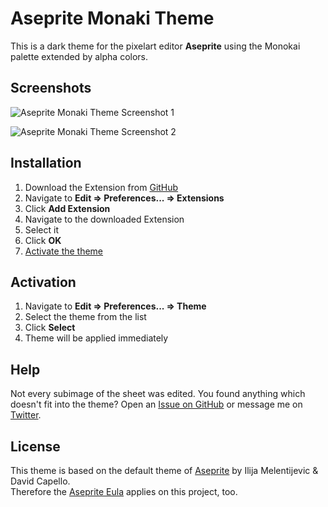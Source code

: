 # Aseprite Monaki Theme
This is a dark theme for the pixelart editor **Aseprite** using the Monokai palette extended by alpha colors.

## Screenshots
![Aseprite Monaki Theme Screenshot 1](https://github.com/el-falso/monaki-theme/blob/gh-pages/screenshots/Screen01.png?raw=true "Screenshot 1")

![Aseprite Monaki Theme Screenshot 2](https://github.com/el-falso/monaki-theme/blob/gh-pages/screenshots/Screen02.png?raw=true "Screenshot 2")

## Installation
1. Download the Extension from [GitHub](https://github.com/el-falso/monaki-theme/releases/latest "Releases &#183; el-falso/monaki-theme")
2. Navigate to **Edit &#8658; Preferences... &#8658; Extensions**
3. Click **Add Extension**
4. Navigate to the downloaded Extension
5. Select it
6. Click **OK**
7. [Activate the theme](#activation)

## Activation
1. Navigate to **Edit &#8658; Preferences... &#8658; Theme**
2. Select the theme from the list
3. Click **Select**
4. Theme will be applied immediately

## Help
Not every subimage of the sheet was edited. You found anything which doesn't fit into the theme? Open an [Issue on GitHub](https://github.com/el-falso/monaki-theme/issues/new "New Issue &#183; el-falso/monaki-theme") or message me on [Twitter](https://twitter.com/not_Falso "eL-Falso (@not_Falso) | Twitter").

## License
This theme is based on the default theme of [Aseprite](http://aseprite.org "Aseprite - Animated sprite editor & pixel art tool") by Ilija Melentijevic & David Capello.  
Therefore the [Aseprite Eula](https://github.com/aseprite/aseprite/blob/master/EULA.txt "aseprite/EULA.txt at master &#183; aseprite/aseprite") applies on this project, too.
